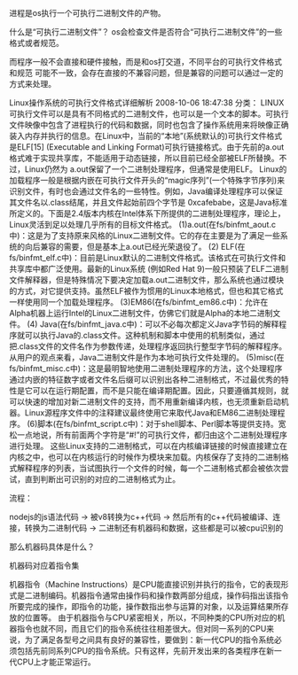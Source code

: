 进程是os执行一个可执行二进制文件的产物。 

什么是“可执行二进制文件”？
os会检查文件是否符合“可执行二进制文件”的一些格式或者规范。

而程序一般不会直接和硬件接触，而是和os打交道，不同平台的可执行文件格式和规范
可能不一致，会存在直接的不兼容问题，但是兼容的问题可以通过一定的方式来处理。

 Linux操作系统的可执行文件格式详细解析 2008-10-06 18:47:38
分类： LINUX
可执行文件可以是具有不同格式的二进制文件，也可以是一个文本的脚本。可执行文件映像中包含了进程执行的代码和数据，同时也包含了操作系统用来将映像正确装入内存并执行的信息。在Linux中，当前的“本地”(系统默认的)可执行文件格式是ELF[15] (Executable and Linking Format)可执行链接格式。由于先前的a.out格式难于实现共享库，不能适用于动态链接，所以目前已经全部被ELF所替换。不过，Linux仍然为 a.out保留了一个二进制处理程序，但通常是使用ELF。
Linux的加载程序一般是根据内嵌在可执行文件开头的“magic序列”(一个特殊字节序列)来识别文件，有时也会通过文件名的一些特性。例如，Java编译处理程序可以保证其文件名以.class结尾，并且文件起始前四个字节是 0xcafebabe，这是Java标准所定义的。下面是2.4版本内核在Intel体系下所提供的二进制处理程序，理论上，Linux灵活到足以处理几乎所有的目标文件格式。
(1)a.out(在fs/binfmt_aout.c中)：这是为了支持原来风格的Linux二进制文件。它的存在主要是为了满足一些系统的向后兼容的需要，但是基本上a.out已经光荣退役了。
(2) ELF(在fs/binfmt_elf.c中)：目前是Linux默认的二进制文件格式。该格式在可执行文件和共享库中都广泛使用。最新的Linux系统 (例如Red Hat 9)一般只预装了ELF二进制文件解释器，但是特殊情况下要决定加载a.out二进制文件，那么系统也通过模块的方式，对它提供支持。虽然ELF被作为惯用的Linux本地格式，但也和其它格式一样使用同一个加载处理程序。
(3)EM86(在fs/binfmt_em86.c中)：允许在Alpha机器上运行Intel的Linux二进制文件，仿佛它们就是Alpha的本地二进制文件。
(4) Java(在fs/binfmt_java.c中)：可以不必每次都定义Java字节码的解释程序就可以执行Java的.class文件。这种机制和脚本中使用的机制类似，通过把.class文件的文件名作为参数传递，处理程序返回执行整型字节码的解释程序。从用户的观点来看，Java二进制文件是作为本地可执行文件处理的。
(5)misc(在fs/binfmt_misc.c中)：这是最明智地使用二进制处理程序的方法，这个处理程序通过内嵌的特征数字或者文件名后缀可以识别出各种二进制格式，不过最优秀的特性是它可以在运行期配置，而不是只能在编译期配置。因此，只要遵循其规则，就可以快速的增加对新二进制文件的支持，而不用重新编译内核，也无须重新启动机器。Linux源程序文件中的注释建议最终使用它来取代Java和EM86二进制处理程序。
(6)脚本(在fs/binfmt_script.c中)：对于shell脚本、Perl脚本等提供支持。宽松一点地说，所有前面两个字符是“#!”的可执行文件，都归由这个二进制处理程序进行处理。
这些Linux支持的二进制格式，可以在内核编译链接的时候直接建立在内核之中，也可以在内核运行的时候作为模块来加载。内核保存了支持的二进制格式解释程序的列表，当试图执行一个文件的时候，每一个二进制格式都会被依次尝试，直到判断出可识别的对应的二进制格式为止。

流程：

nodejs的js语法代码 -> 被v8转换为c++代码 -> 然后所有的c++代码被编译、连接，转换为二进制代码 -> 二进制还有机器码和数据，这些都是可以被cpu识别的

那么机器码具体是什么？

机器码对应着指令集

机器指令（Machine Instructions）是CPU能直接识别并执行的指令，它的表现形式是二进制编码。机器指令通常由操作码和操作数两部分组成，操作码指出该指令所要完成的操作，即指令的功能，操作数指出参与运算的对象，以及运算结果所存放的位置等。
由于机器指令与CPU紧密相关，所以，不同种类的CPU所对应的机器指令也就不同，而且它们的指令系统往往相差很大。但对同一系列的CPU来说，为了满足各型号之间具有良好的兼容性，要做到：新一代CPU的指令系统必须包括先前同系列CPU的指令系统。只有这样，先前开发出来的各类程序在新一代CPU上才能正常运行。